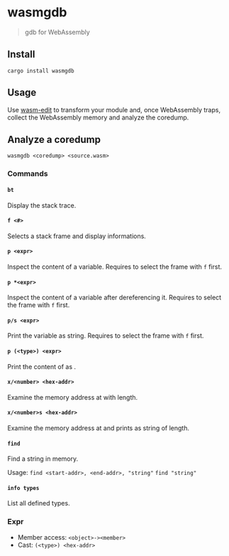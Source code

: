 # wasmgdb

> gdb for WebAssembly

## Install

```
cargo install wasmgdb
```

## Usage

Use [wasm-edit] to transform your module and, once WebAssembly traps, collect the
WebAssembly memory and analyze the coredump.

## Analyze a coredump

```
wasmgdb <coredump> <source.wasm>
```

### Commands

#### `bt`

Display the stack trace.

#### `f <#>`

Selects a stack frame and display informations.

#### `p <expr>`

Inspect the content of a variable.
Requires to select the frame with `f` first.

#### `p *<expr>`

Inspect the content of a variable after dereferencing it.
Requires to select the frame with `f` first.

#### `p/s <expr>`

Print the variable as string.
Requires to select the frame with `f` first.

#### `p (<type>) <expr>`

Print the content of <expr> as <type>.

#### `x/<number> <hex-addr>`

Examine the memory address at <hex-addr> with <number> length.

#### `x/<number>s <hex-addr>`

Examine the memory address at <hex-addr> and prints as string of <number> length.

#### `find`

Find a string in memory.

Usage:
`find <start-addr>, <end-addr>, "string"`
`find "string"`

#### `info types`

List all defined types.

### Expr

- Member access: `<object>-><member>`
- Cast: `(<type>) <hex-addr>`

[wasm-edit]: https://github.com/xtuc/wasm-edit#coredump-generation
